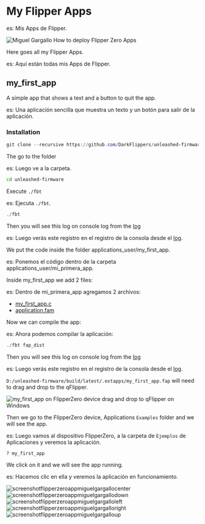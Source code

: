 # My Flipper Apps

es: Mis Apps de Flipper.

![Miguel Gargallo How to deploy Flipper Zero Apps](https://repository-images.githubusercontent.com/659406324/9c80b562-0837-4187-87c7-74663e6b0d1b)

Here goes all my Flipper Apps.

es: Aquí están todas mis Apps de Flipper.

## my_first_app

A simple app that shows a text and a button to quit the app.

es: Una aplicación sencilla que muestra un texto y un botón para salir de la aplicación.

### Installation

```powershell
git clone --recursive https://github.com/DarkFlippers/unleashed-firmware
```

The go to the folder

es: Luego ve a la carpeta.

```bash
cd unleashed-firmware
```

Execute `./fbt`

es: Ejecuta `./fbt`.


```powershell
./fbt
```

Then you will see this log on console log from the [log](./other/01.log)

es: Luego verás este registro en el registro de la consola desde el [log](./other/01.log).

We put the code inside the folder applications_user/my_first_app.

es: Ponemos el código dentro de la carpeta applications_user/mi_primera_app.

Inside my_first_app we add 2 files:

es: Dentro de mi_primera_app agregamos 2 archivos:

- [my_first_app.c](./my_first_app/my_first_app.c)
- [application.fam](./my_first_app/application.fam)

Now we can compile the app:

es: Ahora podemos compilar la aplicación:

```powershell
./fbt fap_dist
```

Then you will see this log on console log from the [log](./other/02.log)

es: Luego verás este registro en el registro de la consola desde el [log](./other/02.log).

`D:/unleashed-firmware/build/latest/.extapps/my_first_app.fap` will need to drag and drop to the qFlipper.

![my_first_app on FlipperZero device drag and drop to qFlipper on Windows](https://github.com/miguelgargallo/flipperzero/assets/5947268/5206495f-dafa-4268-9018-a97bb5f078b4)

Then we go to the FlipperZero device, Applications `Examples` folder and we will see the app.

es: Luego vamos al dispositivo FlipperZero, a la carpeta de `Ejemplos` de Aplicaciones y veremos la aplicación.

`? my_first_app`

We click on it and we will see the app running.

es: Hacemos clic en ella y veremos la aplicación en funcionamiento.

![screenshotflipperzeroappmiguelgargallocenter](https://github.com/miguelgargallo/flipperzero/assets/5947268/627f0d7b-71a8-4995-8221-7a261c1d6d4e)
![screenshotflipperzeroappmiguelgargallodown](https://github.com/miguelgargallo/flipperzero/assets/5947268/cd94f2c0-aa8b-4c83-ba4c-69a29132654d)
![screenshotflipperzeroappmiguelgargalloleft](https://github.com/miguelgargallo/flipperzero/assets/5947268/b1c7fdbc-03cb-48b4-bef7-9ee788b6843f)
![screenshotflipperzeroappmiguelgargalloright](https://github.com/miguelgargallo/flipperzero/assets/5947268/91b1f4dc-f718-4483-9ee7-8104a7ae74da)
![screenshotflipperzeroappmiguelgargalloup](https://github.com/miguelgargallo/flipperzero/assets/5947268/30c5cec4-e6c3-45ab-8051-2299a4b02d0c)

